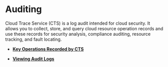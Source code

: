 # Auditing<a name="EN-US_TOPIC_0110305013"></a>

Cloud Trace Service \(CTS\) is a log audit intended for cloud security. It allows you to collect, store, and query cloud resource operation records and use these records for security analysis, compliance auditing, resource tracking, and fault locating.

-   **[Key Operations Recorded by CTS](key-operations-recorded-by-cts.md)**  

-   **[Viewing Audit Logs](viewing-audit-logs.md)**  


